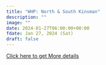 ```yaml
---
title: "WHP: North & South Kinsman" 
description: ""
image: ""
date: 2024-01-27T06:00:00+00:00
fdate: Jan 27, 2024 (Sat)
draft: false
---
```

<a href="https://activities.outdoors.org/search/index.cfm/action/details/id/147027" target="_blank">Click here to get More details</a>
